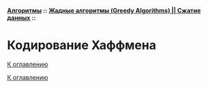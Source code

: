 **[Алгоритмы](../../README.md#algorithms) ::** 
**[Жадные алгоритмы (Greedy Algorithms) || Сжатие данных](../../README.md#algorithms-greedy) ::**
# Кодирование Хаффмена

<!--

-->

[К оглавлению](../../README.md#algorithms-greedy)



[К оглавлению](../../README.md#algorithms-greedy)
